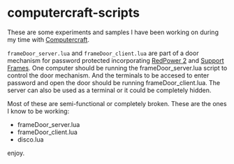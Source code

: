 computercraft-scripts
=====================

These are some experiments and samples I have been working on during my time with [Computercraft][cc].

`frameDoor_server.lua` and `frameDoor_client.lua` are part of a door mechanism for password protected incorporating [RedPower 2][rp2] and [Support Frames][rp2_sf].
One computer should be running the frameDoor_server.lua script to control the door mechanism. And the terminals to be accesed to enter password and open the door should be running frameDoor_client.lua.
The server can also be used as a terminal or it could be completely hidden.

Most of these are semi-functional or completely broken.
These are the ones I know to be working:
- frameDoor_server.lua
- frameDoor_client.lua
- disco.lua

[cc]:http://www.computercraft.info/
[rp2]:http://www.eloraam.com/download-redpower/
[rp2_sf]:http://ftbwiki.org/Support_Frame

enjoy.
